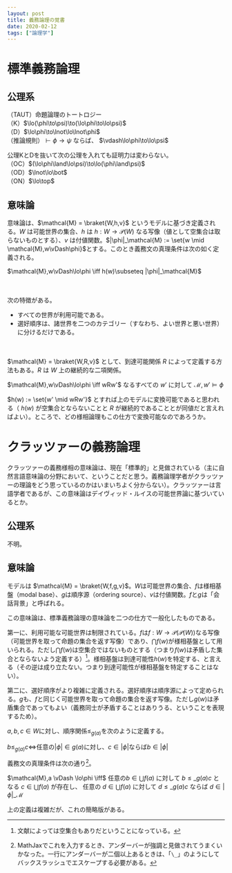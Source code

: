 ```yaml
---
layout: post
title: 義務論理の覚書
date: 2020-02-12
tags: ["論理学"]
---
```


# 標準義務論理
## 公理系
（TAUT）命題論理のトートロジー  
（K）$\lo(\phi\to\psi)\to(\lo\phi\to\lo\psi)$  
（D）$\lo\phi\to\lnot\lo\lnot\phi$  
（推論規則）$\vdash\phi\to\psi$ ならば、 $\vdash\lo\phi\to\lo\psi$

公理KとDを抜いて次の公理を入れても証明力は変わらない。  
（OC）$(\lo\phi\land\lo\psi)\to\lo(\phi\land\psi)$  
（OD）$\lnot\lo\bot$  
（ON）$\lo\top$  

## 意味論
意味論は、$\mathcal{M} = \braket{W,h,v}$ というモデルに基づき定義される。$W$ は可能世界の集合、$h$ は $h: W\longrightarrow \mathscr{P}(W)$ なる写像（値として空集合は取らないものとする）、$v$ は付値関数。$|\phi|_\mathcal{M} := \set{w \mid \mathcal{M},w\vDash\phi}$とする。このとき義務文の真理条件は次の如く定義される。

$\mathcal{M},w\vDash\lo\phi \iff h(w)\subseteq |\phi|_\mathcal{M}$

　

次の特徴がある。

- すべての世界が利用可能である。
- 選好順序は、諸世界を二つのカテゴリー（すなわち、よい世界と悪い世界）に分けるだけである。

　

$\mathcal{M} = \braket{W,R,v}$ として、到達可能関係 $R$ によって定義する方法もある。$R$ は $W$ 上の継続的な二項関係。

$\mathcal{M},w\vDash\lo\phi \iff wRw'$ なるすべての $w'$ に対して $\mathcal{M},w'\vDash\phi$

$h(w) := \set{w' \mid wRw'}$ とすれば上のモデルに変換可能であると思われる（ $h(w)$ が空集合とならないことと $R$ が継続的であることとが同値だと言えればよい）。ところで、どの様相論理もこの仕方で変換可能なのであろうか。

# クラッツァーの義務論理
クラッツァーの義務様相の意味論は、現在「標準的」と見做されている（主に自然言語意味論の分野において、ということだと思う。義務論理学者がクラッツァーの理論をどう思っているのかはいまいちよく分からない）。クラッツァーは言語学者であるが、この意味論はデイヴィッド・ルイスの可能世界論に基づいているとか。

## 公理系
不明。

## 意味論
モデルは $\mathcal{M} = \braket{W,f,g,v}$。$W$は可能世界の集合、$f$は様相基盤（modal base）、$g$は順序源（ordering source）、$v$は付値関数。$f$と$g$は「会話背景」と呼ばれる。

この意味論は、標準義務論理の意味論を二つの仕方で一般化したものである。

第一に、利用可能な可能世界は制限されている。$f$は$f:W\longrightarrow \mathscr{P}(\mathscr{P}(W))$なる写像（可能世界を取って命題の集合を返す写像）であり、$\bigcap f(w)$が様相基盤として用いられる。ただし$\bigcap f(w)$は空集合ではないものとする（つまり$f(w)$は矛盾した集合とならないよう定義する）[^1]。様相基盤は到達可能性$h(w)$を特定する、と言える（その逆は成り立たない。つまり到達可能性が様相基盤を特定することはない）。

[^1]: 文献によっては空集合もありだということになっている。

第二に、選好順序がより複雑に定義される。選好順序は順序源によって定められる。$g$も、$f$と同じく可能世界を取って命題の集合を返す写像。ただし$g(w)$は矛盾集合であってもよい（義務同士が矛盾することはありうる、ということを表現するため）。

$a,b,c\in W$に対し、順序関係$\leq_{g(a)}$を次のように定義する。

$b\leq_{g(a)}c \iff$任意の$|\phi|\in g(a)$に対し、$c\in|\phi|$ならば$b\in|\phi|$

義務文の真理条件は次の通り[^2]。

$\mathcal{M},a \vDash \lo\phi  \iff$ 任意の$b\in\bigcup f(a)$ に対して $b\leq\_{g(a)}c$ となる $c\in\bigcup f(a)$ が存在し、
任意の $d\in\bigcup f(a)$ に対して $d\leq\_{g(a)}c$ ならば $d\in |\phi|\_\mathcal{M}$

[^2]: MathJaxでこれを入力するとき、アンダーバーが強調と見做されてうまくいかなった。一行にアンダーバーが二個以上あるときは、「`\_`」のようにしてバックスラッシュでエスケープする必要がある。

上の定義は複雑だが、これの簡略版がある。

